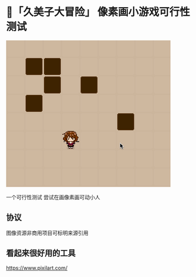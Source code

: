 # 🐙「久美子大冒险」 像素画小游戏可行性测试

![](cuptures/15.gif)

一个可行性测试
尝试在画像素画可动小人


## 协议
图像资源非商用项目可标明来源引用

## 看起来很好用的工具
https://www.pixilart.com/
